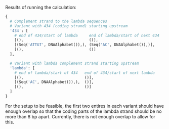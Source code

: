 Results of running the calculation:

```python
{
  # Complement strand to the lambda sequences
  # Variant with 434 (coding strand) starting upstream
  '434': [
    # end of 434/start of lambda     end of lambda/start of next 434
    [(),                             ()],
    [(Seq('ATTGT', DNAAlphabet()),), (Seq('AC', DNAAlphabet()),)],
    [(),                             ()]
  ],

  # Variant with lambda complement strand starting upstream
  'lambda': [
    # end of lambda/start of 434   end of 434/start of next lambda
    [(),                           ()],
    [(Seq('AC', DNAAlphabet()),),  ()],
    [(),                           ()]
  ]
}
```

For the setup to be feasible, the first two entires in each variant should have enough
overlap so that the coding parts of the lambda strand should be no more than 8 bp
apart. Currently, there is not enough overlap to allow for this.
